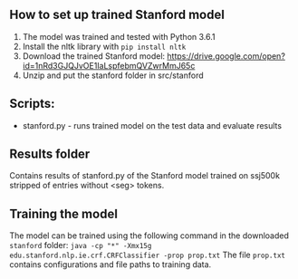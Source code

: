 ## How to set up trained Stanford model

1. The model was trained and tested with Python 3.6.1
2. Install the nltk library with `pip install nltk`
3. Download the trained Stanford model: https://drive.google.com/open?id=1nRd3GJQJvOE1IaLspfebmQVZwrMmJ65c
4. Unzip and put the stanford folder in src/stanford

## Scripts:

* stanford.py - runs trained model on the test data and evaluate results

## Results folder
Contains results of stanford.py of the Stanford model trained on ssj500k stripped of entries without \<seg\> tokens.

## Training the model
The model can be trained using the following command in the downloaded `stanford` folder:
`java -cp "*" -Xmx15g edu.stanford.nlp.ie.crf.CRFClassifier -prop prop.txt`
The file `prop.txt` contains configurations and file paths to training data.